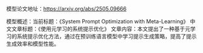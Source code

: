 模型论文地址：https://arxiv.org/abs/2505.09666

模型概述：当前标题：《System Prompt Optimization with Meta-Learning》
中文文章标题：《使用元学习的系统提示优化》
文章内容：本文提出了一种基于元学习的系统提示优化方法，通过在预训练语言模型中学习提示生成策略，提高了提示生成效率和模型性能。
